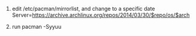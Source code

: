 1. edit /etc/pacman/mirrorlist, and change to a specific date
Server=https://archive.archlinux.org/repos/2014/03/30/$repo/os/$arch

2. run 
pacman -Syyuu
